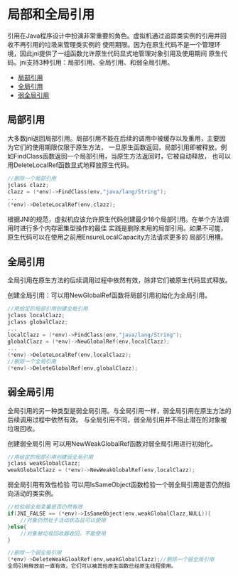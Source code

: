 # 局部和全局引用

引用在Java程序设计中扮演非常重要的角色。虚拟机通过追踪类实例的引用并回收不再引用的垃圾来管理类实例的
使用期限。因为在原生代码不是一个管理环境，因此jni提供了一组函数允许原生代码显式地管理对象引用及使用期间
原生代码。jni支持3种引用：局部引用、全局引用、和弱全局引用。

+ [局部引用](#局部引用)
+ [全局引用](#全局引用)
+ [弱全局引用](#弱全局引用)

## 局部引用
大多数jni返回局部引用。局部引用不能在后续的调用中被缓存以及重用，主要因为它们的使用期限仅限于原生方法，
一旦原生函数返回，局部引用即被释放。例如FindClass函数返回一个局部引用，当原生方法返回时，它被自动释放，
也可以用DeleteLocalRef函数显式地释放原生代码。

~~~ c
//删除一个局部引用
jclass clazz;
clazz = (*env)->FindClass(env,"java/lang/String");
...
(*env)->DeleteLocalRef(env,clazz);
~~~

根据JNI的规范，虚拟机应该允许原生代码创建最少16个局部引用。在单个方法调用时进行多个内存密集型操作的最佳
实践是删除未用的局部引用。如果不可能，原生代码可以在使用之前用EnsureLocalCapacity方法请求更多的
局部引用槽。


## 全局引用
全局引用在原生方法的后续调用过程中依然有效，除非它们被原生代码显式释放。

创建全局引用：可以用NewGlobalRef函数将局部引用初始化为全局引用。

~~~ c
//用给定的局部引用创建全局引用
jclass localClazz;
jclass globalClazz;
...
localClazz = (*env)->FindClass(env,"java/lang/String");
globalClazz = (*env)->NewGlobalRef(env,localClazz);
...
(*env)->DeleteLocalRef(env,localClazz);
//删除一个全局引用
(*env)->DeleteGlobalRef(env,globalClazz);
~~~

## 弱全局引用
全局引用的另一种类型是弱全局引用。与全局引用一样，弱全局引用在原生方法的后续调用过程中依然有效。
与全局引用不同，弱全局引用并不阻止潜在的对象被垃圾回收。

创建弱全局引用
可以用NewWeakGlobalRef函数对弱全局引用进行初始化。

~~~ c
//用给定的局部引用创建弱全局引用
jclass weakGlobalClazz;
weakGlobalClazz = (*env)->NewWeakGlobalRef(env,localClazz);
~~~

弱全局引用有效性检验
可以用IsSameObject函数检验一个弱全局引用是否仍然指向活动的类实例。

~~~ c
//检验弱全局变量是否仍然有效
if(JNI_FALSE == (*env)->IsSameObject(env,weakGlobalClazz,NULL)){
    //对象仍然处于活动状态且可以使用
}else{
    //对象被垃圾回收器收回，不能使用
}
~~~

~~~ c
//删除一个弱全局引用
(*env)->DeleteWeakGloalRef(env,weakGlobalClazz);//删除一个弱全局引用
全局引用释放前一直有效，它们可以被其他原生函数已经原生线程使用。
~~~

